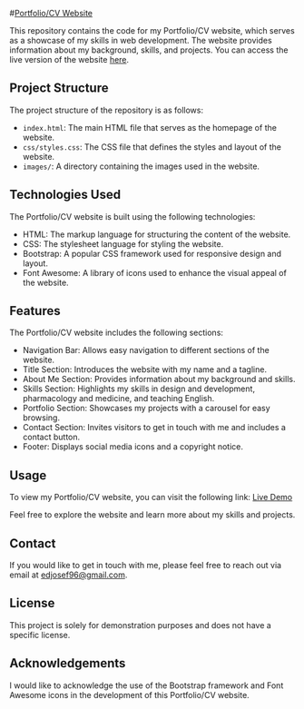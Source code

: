 #[Portfolio/CV Website](https://eddiejosef.github.io/Eid-s-website/)

This repository contains the code for my Portfolio/CV website, which serves as a showcase of my skills in web development. The website provides information about my background, skills, and projects. You can access the live version of the website [here](https://eddiejosef.github.io/Eid-s-website/).

## Project Structure

The project structure of the repository is as follows:

- `index.html`: The main HTML file that serves as the homepage of the website.
- `css/styles.css`: The CSS file that defines the styles and layout of the website.
- `images/`: A directory containing the images used in the website.

## Technologies Used

The Portfolio/CV website is built using the following technologies:

- HTML: The markup language for structuring the content of the website.
- CSS: The stylesheet language for styling the website.
- Bootstrap: A popular CSS framework used for responsive design and layout.
- Font Awesome: A library of icons used to enhance the visual appeal of the website.

## Features

The Portfolio/CV website includes the following sections:

- Navigation Bar: Allows easy navigation to different sections of the website.
- Title Section: Introduces the website with my name and a tagline.
- About Me Section: Provides information about my background and skills.
- Skills Section: Highlights my skills in design and development, pharmacology and medicine, and teaching English.
- Portfolio Section: Showcases my projects with a carousel for easy browsing.
- Contact Section: Invites visitors to get in touch with me and includes a contact button.
- Footer: Displays social media icons and a copyright notice.

## Usage

To view my Portfolio/CV website, you can visit the following link: [Live Demo](https://eddiejosef.github.io/Eid-s-website/)

Feel free to explore the website and learn more about my skills and projects.

## Contact

If you would like to get in touch with me, please feel free to reach out via email at [edjosef96@gmail.com](mailto:edjosef96@gmail.com).

## License

This project is solely for demonstration purposes and does not have a specific license.

## Acknowledgements

I would like to acknowledge the use of the Bootstrap framework and Font Awesome icons in the development of this Portfolio/CV website.
